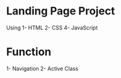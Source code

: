 # Landing Page Project

Using
1- HTML
2- CSS
4- JavaScript

# Function

1- Navigation
2- Active Class
